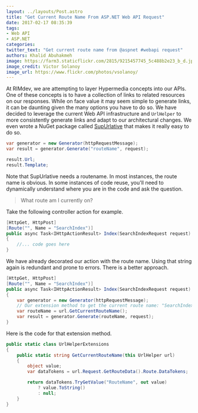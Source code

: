 ```yaml
---
layout: ../layouts/Post.astro
title: "Get Current Route Name From ASP.NET Web API Request"
date: 2017-02-17 08:35:39
tags: 
- Web API
- ASP.NET
categories:
twitter_text: "Get current route name from @aspnet #webapi request"
authors: Khalid Abuhakmeh
image: https://farm3.staticflickr.com/2815/9215457745_5c488b2e23_b_d.jpg
image_credit: Victor Solanoy
image_url: https://www.flickr.com/photos/vsolanoy/
---
```


At RIMdev, we are attempting to layer Hypermedia concepts into our APIs. One of these concepts is to have a collection of links to related resources on our responses. While on face value it may seem simple to generate links, it can be daunting given the many options you have to do so. We have decided to leverage the current Web API infrastructure and `UrlHelper` to more consistently generate links and adapt to our architectural changes. We even wrote a NuGet package called [SupUrlative](https://github.com/ritterim/supurlative) that makes it really easy to do so.

```csharp
var generator = new Generator(httpRequestMessage);
var result = generator.Generate("routeName", request);

result.Url;
result.Template;
```

Note that SupUrlative needs a routename. In most instances, the route name is obvious. In some instances of code reuse, you'll need to dynamically understand where you are in the code and ask the question.

> What route am I currently on?

Take the following controller action for example.

```csharp
[HttpGet, HttpPost]
[Route("", Name = "SearchIndex")]
public async Task<IHttpActionResult> Index(SearchIndexRequest request)
{
    //... code goes here
}
```

We have already decorated our action with the route name. Using that string again is redundant and prone to errors. There is a better approach.

```csharp
[HttpGet, HttpPost]
[Route("", Name = "SearchIndex")]
public async Task<IHttpActionResult> Index(SearchIndexRequest request)
{
    var generator = new Generator(httpRequestMessage);
    // Our extension method to get the current route name: "SearchIndex"
    var routeName = url.GetCurrentRouteName();
    var result = generator.Generate(routeName, request);
}
```

Here is the code for that extension method.

```csharp
public static class UrlHelperExtensions
{
    public static string GetCurrentRouteName(this UrlHelper url)
    {
        object value;
        var dataTokens = url.Request.GetRouteData().Route.DataTokens;

        return dataTokens.TryGetValue("RouteName", out value)
            ? value.ToString()
            : null;
    }
}
```